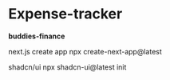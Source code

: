 # Expense-tracker
**buddies-finance**


next.js create app
npx create-next-app@latest

shadcn/ui
npx shadcn-ui@latest init
